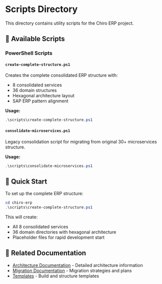 # Scripts Directory

This directory contains utility scripts for the Chiro ERP project.

## 📁 Available Scripts

### PowerShell Scripts

#### `create-complete-structure.ps1`
Creates the complete consolidated ERP structure with:
- 8 consolidated services
- 36 domain structures
- Hexagonal architecture layout
- SAP ERP pattern alignment

**Usage:**
```powershell
.\scripts\create-complete-structure.ps1
```

#### `consolidate-microservices.ps1`
Legacy consolidation script for migrating from original 30+ microservices structure.

**Usage:**
```powershell
.\scripts\consolidate-microservices.ps1
```

## 🚀 Quick Start

To set up the complete ERP structure:

```powershell
cd chiro-erp
.\scripts\create-complete-structure.ps1
```

This will create:
- All 8 consolidated services
- 36 domain directories with hexagonal architecture
- Placeholder files for rapid development start

## 📖 Related Documentation

- [Architecture Documentation](../docs/architecture/) - Detailed architecture information
- [Migration Documentation](../docs/migration/) - Migration strategies and plans
- [Templates](../templates/) - Build and structure templates
